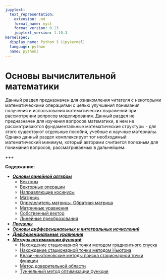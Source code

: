 ```yaml
---
jupytext:
  text_representation:
    extension: .md
    format_name: myst
    format_version: 0.13
    jupytext_version: 1.10.3
kernelspec:
  display_name: Python 3 (ipykernel)
  language: python
  name: python3
---
```


<a id='math'></a>
# Основы вычислительной математики
Данный раздел предназначен для ознакомления читателя с некоторыми математическими операциями с целью улучшения понимания получения и использования математических выражений при рассмотрении вопросов моделирования. Данный раздел не предназначен для изучения вопросов математики, в нем не рассматриваются фундаментальные математические структуры - для этого существуют отдельные пособия, учебные и научные материалы. Однако данный раздел комплексирует тот необходимый математический минимум, который авторами считается полезным для понимания вопросов, рассматриваемых в дальнейшем.

+++

**Содержание:**
* ***[Основы линейной алгебры](./1-LAB/LAB-0-Introduction.md)***
    * [Векторы](./1-LAB/LAB-1-Vectors.md)
    * [Векторные операции](./1-LAB/LAB-2-VectorOperations.md)
    * [Направляющие косинусы](./1-LAB/LAB-3-RotationAngles.md)
    * [Матрицы](./1-LAB/LAB-4-Matrices.md)
    * [Определитель матрицы. Обратная матрица](./1-LAB/LAB-5-Determinant-InverseMatrix.md)
    * [Матричные уравнения](./1-LAB/LAB-6-MatrixEquation.md)
    * [Собственный вектор](./1-LAB/LAB-7-Eigenvalues-Eigenvectors.md)
    * [Линейные преобразования](./1-LAB/LAB-8-LinearTransformations.md)
* ***[Пределы](./2-Limits/Limits-0-Introduction.md)***
* ***[Основы дифференциальных и интегральных исчислений](./3-DIB/DIB-0-Introduction.md)***
* ***[Дифференциальные уравнения](./4-DE/DE-0-Introduction.md)***
* ***[Методы оптимизации функций](./5-OM/OM-0-Introduction.md)***
    * [Нахождение стационарной точки методом градиентного спуска](./5-OM/OM-1-GradientDescent.md)
    * [Нахождение стационарной точки методом Ньютона](./5-OM/OM-2-Newton.md)
    * [Квази-ньютоновские методы поиска стационарной точки функции](./5-OM/OM-3-QNewton.md)
    * [Метод доверительной области](./5-OM/OM-4-TR.md)
    * [Туннельный метод оптимизации функции](./5-OM/OM-5-Tunneling.md)
